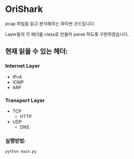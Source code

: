 # OriShark

pcap 파일을 읽고 분석해주는 파이썬 코드입니다.

Layer들의 각 헤더를 class로 만들어 parse 하도록 구현하였습니다.

## 현재 읽을 수 있는 헤더:

### Internet Layer
- IPv4
- ICMP
- ARP
### Transport Layer
- TCP
  - HTTP
- UDP
  - DNS

### 실행방법:

    python main.py
